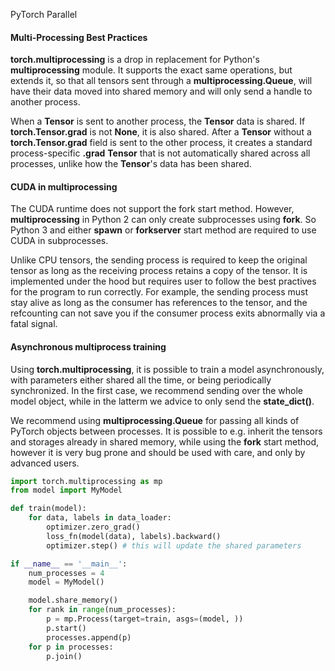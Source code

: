 PyTorch Parallel

#### Multi-Processing Best Practices

**torch.multiprocessing** is a drop in replacement for Python's **multiprocessing** module. It supports the exact same operations, but extends it, so that all tensors sent through a **multiprocessing.Queue**, will have their data moved into shared memory and will only send a handle to another process.

When a **Tensor** is sent to another process, the **Tensor** data is shared. If **torch.Tensor.grad** is not **None**, it is also shared. After a **Tensor** without a **torch.Tensor.grad** field is sent to the other process, it creates a standard process-specific **.grad** **Tensor** that is not automatically shared across all processes, unlike how the **Tensor**'s data has been shared.

#### CUDA in multiprocessing

The CUDA runtime does not support the fork start method. However, **multiprocessing** in Python 2 can only create subprocesses using **fork**. So Python 3 and either **spawn** or **forkserver** start method are required to use CUDA in subprocesses.

Unlike CPU tensors, the sending process is required to keep the original tensor as long as the receiving process retains a copy of the tensor. It is implemented under the hood but requires user to follow the best practives for the program to run correctly. For example, the sending process must stay alive as long as the consumer has references to the tensor, and the refcounting can not save you if the consumer process exits abnormally via a fatal signal.

#### Asynchronous multiprocess training

Using **torch.multiprocessing**, it is possible to train a model asynchronously, with parameters either shared all the time, or being periodically synchronized. In the first case, we recommend sending over the whole model object, while in the latterm we advice to only send the **state_dict()**.

We recommend using **multiprocessing.Queue** for passing all kinds of PyTorch objects between processes. It is possible to e.g. inherit the tensors and storages already in shared memory, while using the **fork** start method, however it is very bug prone and should be used with care, and only by advanced users. 

```python
import torch.multiprocessing as mp
from model import MyModel

def train(model):
	for data, labels in data_loader:
		optimizer.zero_grad()
		loss_fn(model(data), labels).backward()
		optimizer.step() # this will update the shared parameters

if __name__ == '__main__':
	num_processes = 4
	model = MyModel()

	model.share_memory()
	for rank in range(num_processes):
		p = mp.Process(target=train, asgs=(model, ))
		p.start()
		processes.append(p)
	for p in processes:
		p.join()
```

